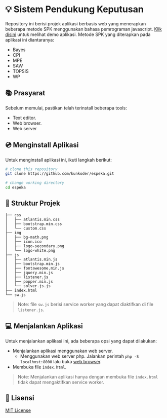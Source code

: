 # :bulb: Sistem Pendukung Keputusan

Repository ini berisi projek aplikasi berbasis web yang menerapkan beberapa metode SPK menggunakan bahasa pemrograman javascript. [Klik disini](https://espeka.vercel.app) untuk melihat demo aplikasi.
Metode SPK yang diterapkan pada aplikasi ini diantaranya:
* Bayes
* CPI
* MPE
* SAW
* TOPSIS
* WP

## :books: Prasyarat

Sebelum memulai, pastikan telah terinstall beberapa tools:
* Text editor.
* Web browser.
* Web server

## :cd: Menginstall Aplikasi

Untuk menginstall aplikasi ini, ikuti langkah berikut:

```sh
# clone this repository
git clone https://github.com/kunkoder/espeka.git

# change working directory
cd espeka
```

## :open_file_folder: Struktur Projek

```text
├── css
│   ├── atlantis.min.css
│   ├── bootstrap.min.css
│   └── custom.css
├── img
│   ├── bg-math.png
│   ├── icon.ico
│   ├── logo-secondary.png
│   └── logo-white.png
├── js
│   ├── atlantis.min.js
│   ├── bootstrap.min.js
│   ├── fontawesome.min.js
│   ├── jquery.min.js
│   ├── listener.js
│   ├── popper.min.js
│   └── solver.js.js
├── index.html
└── sw.js
```

>Note: file `sw.js` berisi service worker yang dapat diaktifkan di file `listener.js`.

## :computer: Menjalankan Aplikasi

Untuk menjalankan aplikasi ini, ada beberapa opsi yang dapat dilakukan:
* Menjalankan aplikasi menggunakan web server. 
    * Menggunakan web server php. Jalankan perintah `php -S localhost:8000` lalu buka [web browser](http://localhost:8000).
* Membuka file `index.html`.
>Note: Menjalankan aplikasi hanya dengan membuka file `index.html` tidak dapat mengaktifkan service worker.

## :loudspeaker: Lisensi

[MIT License](https://github.com/kunkoder/espeka/blob/main/LICENSE)

